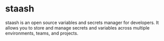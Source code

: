 # staash

staash is an open source variables and secrets manager for developers. It allows you to store and manage secrets and variables across multiple environments, teams, and projects.